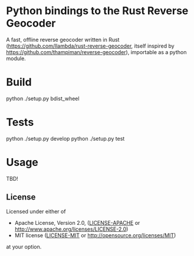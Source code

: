 # Python bindings to the Rust Reverse Geocoder

A fast, offline reverse geocoder written in Rust
(https://github.com/llambda/rust-reverse-geocoder, itself inspired by
https://github.com/thampiman/reverse-geocoder), importable as a python module.

# Build

python ./setup.py bdist_wheel

# Tests

python ./setup.py develop
python ./setup.py test

# Usage

TBD!


## License

Licensed under either of

 * Apache License, Version 2.0, ([LICENSE-APACHE](LICENSE-APACHE) or http://www.apache.org/licenses/LICENSE-2.0)
 * MIT license ([LICENSE-MIT](LICENSE-MIT) or http://opensource.org/licenses/MIT)

at your option.
